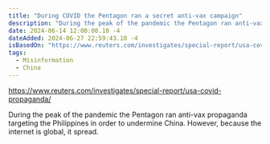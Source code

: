 ```yaml
---
title: "During COVID the Pentagon ran a secret anti-vax campaign"
description: "During the peak of the pandemic the Pentagon ran anti-vax propaganda targeting the Philippines in order to undermine China. However, because the internet is global, it spread."
date: 2024-06-14 12:00:00.10 -4
dateAdded: 2024-06-27 22:59:43.10 -4
isBasedOn: "https://www.reuters.com/investigates/special-report/usa-covid-propaganda/"
tags:
  - Misinformation
  - China
---
```


https://www.reuters.com/investigates/special-report/usa-covid-propaganda/

During the peak of the pandemic the Pentagon ran anti-vax propaganda targeting the Philippines in order to undermine China. However, because the internet is global, it spread.
